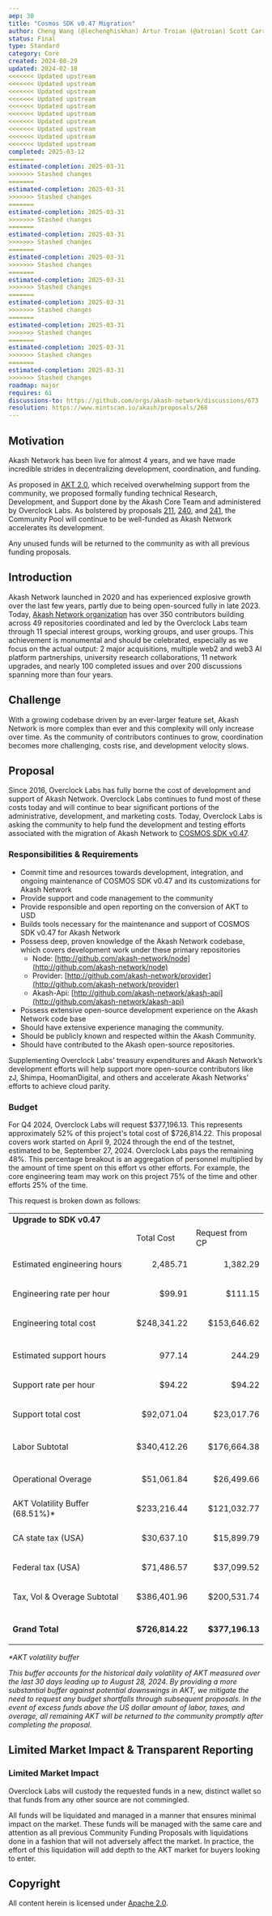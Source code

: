 ```yaml
---
aep: 30
title: "Cosmos SDK v0.47 Migration"
author: Cheng Wang (@lechenghiskhan) Artur Troian (@atroian) Scott Carrutthers (@chainzero)
status: Final
type: Standard
category: Core
created: 2024-08-29
updated: 2024-02-18
<<<<<<< Updated upstream
<<<<<<< Updated upstream
<<<<<<< Updated upstream
<<<<<<< Updated upstream
<<<<<<< Updated upstream
<<<<<<< Updated upstream
<<<<<<< Updated upstream
<<<<<<< Updated upstream
<<<<<<< Updated upstream
<<<<<<< Updated upstream
completed: 2025-03-12
=======
estimated-completion: 2025-03-31
>>>>>>> Stashed changes
=======
estimated-completion: 2025-03-31
>>>>>>> Stashed changes
=======
estimated-completion: 2025-03-31
>>>>>>> Stashed changes
=======
estimated-completion: 2025-03-31
>>>>>>> Stashed changes
=======
estimated-completion: 2025-03-31
>>>>>>> Stashed changes
=======
estimated-completion: 2025-03-31
>>>>>>> Stashed changes
=======
estimated-completion: 2025-03-31
>>>>>>> Stashed changes
=======
estimated-completion: 2025-03-31
>>>>>>> Stashed changes
=======
estimated-completion: 2025-03-31
>>>>>>> Stashed changes
=======
estimated-completion: 2025-03-31
>>>>>>> Stashed changes
roadmap: major
requires: 61
discussions-to: https://github.com/orgs/akash-network/discussions/673
resolution: https://www.mintscan.io/akash/proposals/268
---
```


## Motivation

Akash Network has been live for almost 4 years, and we have made incredible strides in decentralizing development, coordination, and funding.

As proposed in [AKT 2.0](https://github.com/orgs/akash-network/discussions/32), which received overwhelming support from the community, we proposed formally funding technical Research, Development, and Support done by the Akash Core Team and administered by Overclock Labs. As bolstered by proposals [211](https://www.mintscan.io/akash/proposals/211), [240](https://www.mintscan.io/akash/proposals/240), and [241](https://www.mintscan.io/akash/proposals/241), the Community Pool will continue to be well-funded as Akash Network accelerates its development.

Any unused funds will be returned to the community as with all previous funding proposals.

## Introduction

Akash Network launched in 2020 and has experienced explosive growth over the last few years, partly due to being open-sourced fully in late 2023. Today, [Akash Network organization](https://github.com/akash-network/community) has over 350 contributors building across 49 repositories coordinated and led by the Overclock Labs team through 11 special interest groups, working groups, and user groups. This achievement is monumental and should be celebrated, especially as we focus on the actual output: 2 major acquisitions, multiple web2 and web3 AI platform partnerships, university research collaborations, 11 network upgrades, and nearly 100 completed issues and over 200 discussions spanning more than four years.

## Challenge

With a growing codebase driven by an ever-larger feature set, Akash Network is more complex than ever and this complexity will only increase over time. As the community of contributors continues to grow, coordination becomes more challenging, costs rise, and development velocity slows.

## Proposal

Since 2016, Overclock Labs has fully borne the cost of development and support of Akash Network. Overclock Labs continues to fund most of these costs today and will continue to bear significant portions of the administrative, development, and marketing costs. Today, Overclock Labs is asking the community to help fund the development and testing efforts associated with the migration of Akash Network to [COSMOS SDK v0.47](https://github.com/orgs/akash-network/projects/5?pane=issue&itemId=59184208).

### Responsibilities & Requirements

* Commit time and resources towards development, integration, and ongoing maintenance of COSMOS SDK v0.47 and its customizations for Akash Network
* Provide support and code management to the community
* Provide responsible and open reporting on the conversion of AKT to USD
* Builds tools necessary for the maintenance and support of COSMOS SDK v0.47 for Akash Network
* Possess deep, proven knowledge of the Akash Network codebase, which covers development work under these primary repositories
    * Node: [http://github.com/akash-network/node](http://github.com/akash-network/node)
    * Provider: [http://github.com/akash-network/provider](http://github.com/akash-network/provider)
    * Akash-Api: [http://github.com/akash-network/akash-api](http://github.com/akash-network/akash-api)
* Possess extensive open-source development experience on the Akash Network code base
* Should have extensive experience managing the community.
* Should be publicly known and respected within the Akash Community.
* Should have contributed to the Akash open-source repositories.

Supplementing Overclock Labs’ treasury expenditures and Akash Network’s development efforts will help support more open-source contributors like zJ, Shimpa, HoomanDigital, and others and accelerate Akash Networks’ efforts to achieve cloud parity.

### Budget

For Q4 2024, Overclock Labs will request $377,196.13. This represents approximately 52% of this project's total cost of $726,814.22. This proposal covers work started on April 9, 2024 through the end of the testnet, estimated to be, September 27, 2024. Overclock Labs pays the remaining 48%. This percentage breakout is an aggregation of personnel multiplied by the amount of time spent on this effort vs other efforts. For example, the core engineering team may work on this project 75% of the time and other efforts 25% of the time.

This request is broken down as follows:

<table>
  <tr>
   <td><strong>Upgrade to SDK v0.47</strong>
   </td>
   <td>
   </td>
   <td>
   </td>
  </tr>
  <tr>
   <td>
   </td>
   <td>Total Cost
   </td>
   <td>Request from CP
   </td>
  </tr>
  <tr>
   <td>Estimated engineering hours
   </td>
   <td><p style="text-align: right">
2,485.71</p>

   </td>
   <td><p style="text-align: right">
1,382.29</p>

   </td>
  </tr>
  <tr>
   <td>Engineering rate per hour
   </td>
   <td><p style="text-align: right">
$99.91</p>

   </td>
   <td><p style="text-align: right">
$111.15</p>

   </td>
  </tr>
  <tr>
   <td>Engineering total cost
   </td>
   <td><p style="text-align: right">
$248,341.22</p>

   </td>
   <td><p style="text-align: right">
$153,646.62</p>

   </td>
  </tr>
  <tr>
   <td>
   </td>
   <td>
   </td>
   <td>
   </td>
  </tr>
  <tr>
   <td>Estimated support hours
   </td>
   <td><p style="text-align: right">
977.14</p>

   </td>
   <td><p style="text-align: right">
244.29</p>

   </td>
  </tr>
  <tr>
   <td>Support rate per hour
   </td>
   <td><p style="text-align: right">
$94.22</p>

   </td>
   <td><p style="text-align: right">
$94.22</p>

   </td>
  </tr>
  <tr>
   <td>Support total cost
   </td>
   <td><p style="text-align: right">
$92,071.04</p>

   </td>
   <td><p style="text-align: right">
$23,017.76</p>

   </td>
  </tr>
  <tr>
   <td>
   </td>
   <td>
   </td>
   <td>
   </td>
  </tr>
  <tr>
   <td>Labor Subtotal
   </td>
   <td><p style="text-align: right">
$340,412.26</p>

   </td>
   <td><p style="text-align: right">
$176,664.38</p>

   </td>
  </tr>
  <tr>
   <td>
   </td>
   <td>
   </td>
   <td>
   </td>
  </tr>
  <tr>
   <td>Operational Overage
   </td>
   <td><p style="text-align: right">
$51,061.84</p>

   </td>
   <td><p style="text-align: right">
$26,499.66</p>

   </td>
  </tr>
  <tr>
   <td>AKT Volatility Buffer (68.51%)*
   </td>
   <td><p style="text-align: right">
$233,216.44</p>

   </td>
   <td><p style="text-align: right">
$121,032.77</p>

   </td>
  </tr>
  <tr>
   <td>CA state tax (USA)
   </td>
   <td><p style="text-align: right">
$30,637.10</p>

   </td>
   <td><p style="text-align: right">
$15,899.79</p>

   </td>
  </tr>
  <tr>
   <td>Federal tax (USA)
   </td>
   <td><p style="text-align: right">
$71,486.57</p>

   </td>
   <td><p style="text-align: right">
$37,099.52</p>

   </td>
  </tr>
  <tr>
   <td>Tax, Vol & Overage Subtotal
   </td>
   <td><p style="text-align: right">
$386,401.96</p>

   </td>
   <td><p style="text-align: right">
$200,531.74</p>

   </td>
  </tr>
  <tr>
   <td>
   </td>
   <td>
   </td>
   <td>
   </td>
  </tr>
  <tr>
   <td><strong>Grand Total</strong>
   </td>
   <td><p style="text-align: right">
<strong>$726,814.22</strong></p>

   </td>
   <td><p style="text-align: right">
<strong>$377,196.13</strong></p>

   </td>
  </tr>
</table>

_*AKT volatility buffer_

_This buffer accounts for the historical daily volatility of AKT measured over the last 30 days leading up to August 28, 2024. By providing a more substantial buffer against potential downswings in AKT, we mitigate the need to request any budget shortfalls through subsequent proposals. In the event of excess funds above the US dollar amount of labor, taxes, and overage, all remaining AKT will be returned to the community promptly after completing the proposal._

## Limited Market Impact & Transparent Reporting

### Limited Market Impact

Overclock Labs will custody the requested funds in a new, distinct wallet so that funds from any other source are not commingled.

All funds will be liquidated and managed in a manner that ensures minimal impact on the market. These funds will be managed with the same care and attention as all previous Community Funding Proposals with liquidations done in a fashion that will not adversely affect the market. In practice, the effort of this liquidation will add depth to the AKT market for buyers looking to enter.


## Copyright

All content herein is licensed under [Apache 2.0](https://www.apache.org/licenses/LICENSE-2.0).
